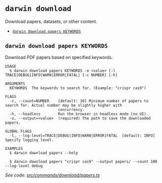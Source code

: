 `darwin download`
=================

Download papers, datasets, or other content.

* [`darwin download papers KEYWORDS`](#darwin-download-papers-keywords)

## `darwin download papers KEYWORDS`

Download PDF papers based on specified keywords.

```
USAGE
  $ darwin download papers KEYWORDS -o <value> [-l TRACE|DEBUG|INFO|WARN|ERROR|FATAL] [-c NUMBER] [-h]

ARGUMENTS
  KEYWORDS  The keywords to search for. (Example: "crispr cas9")

FLAGS
  -c, --count=NUMBER    [default: 10] Minimum number of papers to search for. Actual number may be slightly higher with
                        concurrency.
  -h, --headless        Run the browser in headless mode (no UI).
  -o, --output=<value>  (required) The path to save the downloaded papers.

GLOBAL FLAGS
  -l, --log-level=TRACE|DEBUG|INFO|WARN|ERROR|FATAL  [default: INFO] Specify logging level.

EXAMPLES
  $ darwin download papers --help

  $ darwin download papers "crispr cas9" --output papers/ --count 100 --log-level debug
```

_See code: [src/commands/download/papers.ts](https://github.com/rpidanny/darwin/blob/v1.28.2/src/commands/download/papers.ts)_
